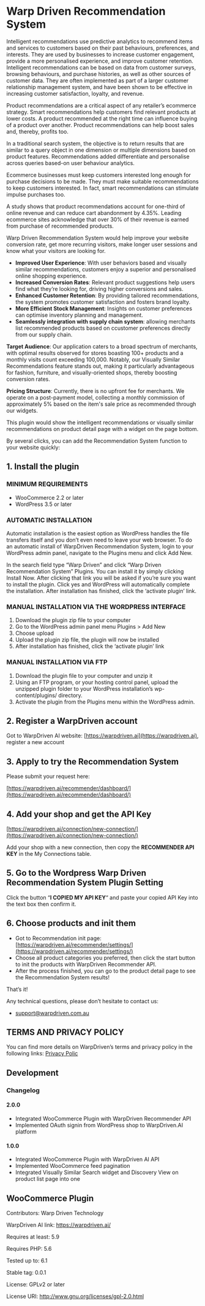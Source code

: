 # Warp Driven Recommendation System

Intelligent recommendations use predictive analytics to recommend items and services to customers based on their past behaviours, preferences, and interests. They are used by businesses to increase customer engagement, provide a more personalised experience, and improve customer retention. Intelligent recommendations can be based on data from customer surveys, browsing behaviours, and purchase histories, as well as other sources of customer data. They are often implemented as part of a larger customer relationship management system, and have been shown to be effective in increasing customer satisfaction, loyalty, and revenue.

Product recommendations are a critical aspect of any retailer’s ecommerce strategy. Smart recommendations help customers find relevant products at lower costs. A product recommended at the right time can influence buying of a product over another. Product recommendations can help boost sales and, thereby, profits too.

In a traditional search system, the objective is to return results that are similar to a query object in one dimension or multiple dimensions based on product features. Recommendations added differentiate and personalise across queries based-on user behaviour analytics.

Ecommerce businesses must keep customers interested long enough for purchase decisions to be made. They must make suitable recommendations to keep customers interested. In fact, smart recommendations can stimulate impulse purchases too.

A study shows that product recommendations account for one-third of online revenue and can reduce cart abandonment by 4.35%. Leading ecommerce sites acknowledge that over 30% of their revenue is earned from purchase of recommended products.

Warp Driven Recommendation System would help improve your website conversion rate, get more recurring visitors, make longer user sessions and know what your visitors are looking for.

- **Improved User Experience**: With user behaviors based and visually similar recommendations, customers enjoy a superior and personalised online shopping experience.
- **Increased Conversion Rates**: Relevant product suggestions help users find what they’re looking for, driving higher conversions and sales.
- **Enhanced Customer Retention**: By providing tailored recommendations, the system promotes customer satisfaction and fosters brand loyalty.
- **More Efficient Stock Management**: Insights on customer preferences can optimise inventory planning and management.
- **Seamlessly integration with supply chain system**: allowing merchants list recommended products based on ccustomer preferences directly from our supply chain.

**Target Audience**: Our application caters to a broad spectrum of merchants, with optimal results observed for stores boasting 100+ products and a monthly visits count exceeding 100,000. Notably, our Visually Similar Recommendations feature stands out, making it particularly advantageous for fashion, furniture, and visually-oriented shops, thereby boosting conversion rates.

**Pricing Structure**: Currently, there is no upfront fee for merchants. We operate on a post-payment model, collecting a monthly commission of approximately 5% based on the item's sale price as recommended through our widgets.

This plugin would show the intelligent recommendations or visually similar recommendations on product detail page with a widget on the page bottom.

By several clicks, you can add the Recommendation System function to your website quickly:

## 1. Install the plugin

### MINIMUM REQUIREMENTS

- WooCommerce 2.2 or later
- WordPress 3.5 or later

### AUTOMATIC INSTALLATION

Automatic installation is the easiest option as WordPress handles the file transfers itself and you don’t even need to leave your web browser. To do an automatic install of WarpDriven Recommendation System, login to your WordPress admin panel, navigate to the Plugins menu and click Add New.

In the search field type “Warp Driven” and click “Warp Driven Recommendation System” Plugins. You can install it by simply clicking Install Now. After clicking that link you will be asked if you’re sure you want to install the plugin. Click yes and WordPress will automatically complete the installation. After installation has finished, click the ‘activate plugin’ link.

### MANUAL INSTALLATION VIA THE WORDPRESS INTERFACE

1. Download the plugin zip file to your computer
1. Go to the WordPress admin panel menu Plugins > Add New
1. Choose upload
1. Upload the plugin zip file, the plugin will now be installed
1. After installation has finished, click the ‘activate plugin’ link

### MANUAL INSTALLATION VIA FTP

1. Download the plugin file to your computer and unzip it
1. Using an FTP program, or your hosting control panel, upload the unzipped plugin folder to your WordPress installation’s wp-content/plugins/ directory.
1. Activate the plugin from the Plugins menu within the WordPress admin.

## 2. Register a WarpDriven account

Got to WarpDriven AI website: [https://warpdriven.ai](https://warpdriven.ai), register a new account

## 3. Apply to try the Recommendation System

Please submit your request here:

[https://warpdriven.ai/recommender/dashboard/](https://warpdriven.ai/recommender/dashboard/)

## 4. Add your shop and get the API Key

[https://warpdriven.ai/connection/new-connection/](https://warpdriven.ai/connection/new-connection/)

Add your shop with a new connection, then copy the **RECOMMENDER API KEY** in the My Connections table.

## 5. Go to the Wordpress Warp Driven Recommendation System Plugin Setting

Click the button “**I COPIED MY API KEY**“ and paste your copied API Key into the text box then confirm it.

## 6. Choose products and init them

- Got to Recommendation init page: [https://warpdriven.ai/recommender/settings/](https://warpdriven.ai/recommender/settings/)
- Choose all product categories you preferred, then click the start button to init the products with WarpDriven Recommender API.
- After the process finished, you can go to the product detail page to see the Recommendation System results!

That’s it!

Any technical questions, please don’t hesitate to contact us:

- <support@warpdriven.com.au>

## TERMS AND PRIVACY POLICY

You can find more details on WarpDriven’s terms and privacy policy in the following links: [Privacy Polic](https://warp-driven.com/privacy-policy/)

## Development

### Changelog

#### 2.0.0

- Integrated WooCommerce Plugin with WarpDriven Recommender API
- Implemented OAuth signin from WordPress shop to WarpDriven.AI platform

#### 1.0.0

- Integrated WooCommerce Plugin with WarpDriven AI API
- Implemented WooCommerce feed pagination
- Integrated Visually Similar Search widget and Discovery View on product list page into one 

## WooCommerce Plugin

Contributors: Warp Driven Technology

WarpDriven AI link: <https://warpdriven.ai/>

Requires at least: 5.9

Requires PHP: 5.6

Tested up to: 6.1

Stable tag: 0.0.1

License: GPLv2 or later

License URI: <http://www.gnu.org/licenses/gpl-2.0.html>
